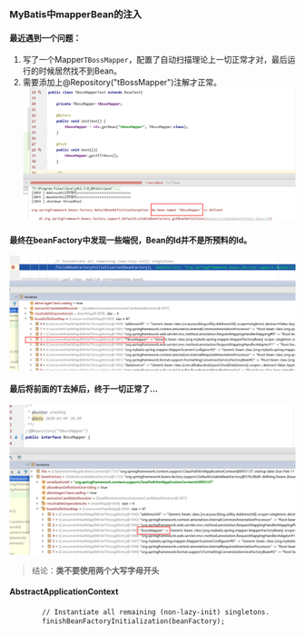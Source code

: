 ### MyBatis中mapperBean的注入
#### 最近遇到一个问题：
1. 写了一个Mapper`TBossMapper`，配置了自动扫描理论上一切正常才对，最后运行的时候居然找不到Bean。
2. 需要添加上@Repository("tBossMapper")注解才正常。
![](image/1.png)
#### 最终在beanFactory中发现一些端倪，Bean的Id并不是所预料的Id。
![](image/2.png)
#### 最后将前面的T去掉后，终于一切正常了...
![](image/3.png)
> 结论：**类不要使用两个大写字母开头**


#### AbstractApplicationContext
```
        // Instantiate all remaining (non-lazy-init) singletons.
        finishBeanFactoryInitialization(beanFactory);
```
